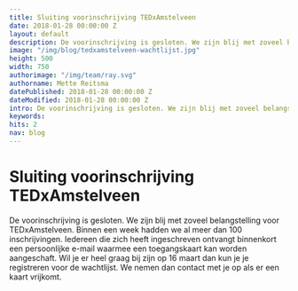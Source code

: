 ```yaml
---
title: Sluiting voorinschrijving TEDxAmstelveen
date: 2018-01-28 00:00:00 Z
layout: default
description: De voorinschrijving is gesloten. We zijn blij met zoveel belangstelling voor TEDxAmstelveen. Binnen een week hadden we al meer dan 100 inschrijvingen.
image: "/img/blog/tedxamstelveen-wachtlijst.jpg"
height: 500
width: 750
authorimage: "/img/team/ray.svg"
authorname: Mette Reitsma
datePublished: 2018-01-28 00:00:00 Z
dateModified: 2018-01-28 00:00:00 Z
intro: De voorinschrijving is gesloten. We zijn blij met zoveel belangstelling voor TEDxAmstelveen. Binnen een week hadden we al meer dan 100 inschrijvingen.
keywords:
hits: 2
nav: blog
---
```


# Sluiting voorinschrijving TEDxAmstelveen

<a href="{{site.url}}{{page.url}}" title="{{ page.title }}"><amp-img noloading width="250" height="250" alt="{{ page.title }}" layout="responsive" src="{{site.url}}{{ page.image }}" class="photo pull-left"></amp-img></a>

De voorinschrijving is gesloten. We zijn blij met zoveel belangstelling voor TEDxAmstelveen. Binnen een week hadden we al meer dan 100 inschrijvingen. Iedereen die zich heeft ingeschreven ontvangt binnenkort een persoonlijke e-mail waarmee een toegangskaart kan worden aangeschaft. Wil je er heel graag bij zijn op 16 maart dan kun je je registreren voor de wachtlijst. We nemen dan contact met je op als er een kaart vrijkomt.
